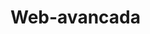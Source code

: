 # Web-avancada
<!-- Repositório usado para demonstrar as versões criadas para web feitas por Alex! -->